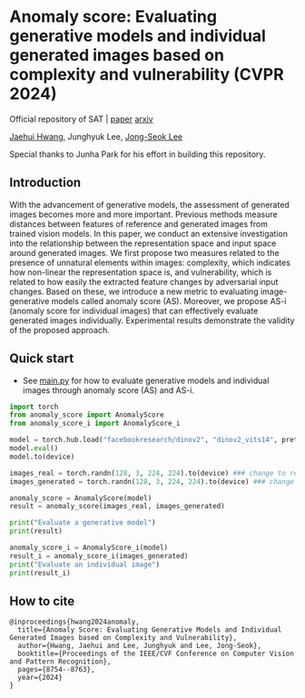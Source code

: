 # Anomaly score: Evaluating generative models and individual generated images based on complexity and vulnerability (CVPR 2024)

Official repository of SAT | [paper](https://openaccess.thecvf.com/content/CVPR2024/papers/Hwang_Anomaly_Score_Evaluating_Generative_Models_and_Individual_Generated_Images_based_CVPR_2024_paper.pdf) [arxiv](https://arxiv.org/abs/2312.10634)

[Jaehui Hwang](https://j-h-hwang.github.io/), Junghyuk Lee, [Jong-Seok Lee](https://mcml.yonsei.ac.kr/)

Special thanks to Junha Park for his effort in building this repository.

## Introduction

With the advancement of generative models, the assessment of generated images becomes more and more important. Previous methods measure distances between features of reference and generated images from trained vision models. In this paper, we conduct an extensive investigation into the relationship between the representation space and input space around generated images. We first propose two measures related to the presence of unnatural elements within images: complexity, which indicates how non-linear the representation space is, and vulnerability, which is related to how easily the extracted feature changes by adversarial input changes. Based on these, we introduce a new metric to evaluating image-generative models called anomaly score (AS). Moreover, we propose AS-i (anomaly score for individual images) that can effectively evaluate generated images individually. Experimental results demonstrate the validity of the proposed approach.

## Quick start
- See [main.py](./main.py) for how to evaluate generative models and individual images through anomaly score (AS) and AS-i.
```python
import torch
from anomaly_score import AnomalyScore
from anomaly_score_i import AnomalyScore_i

model = torch.hub.load("facebookresearch/dinov2", "dinov2_vits14", pretrained=True)
model.eval()
model.to(device)

images_real = torch.randn(128, 3, 224, 224).to(device) ### change to reference images (ImageNet, Cifar-10, FFHQ)
images_generated = torch.randn(128, 3, 224, 224).to(device) ### change to generate images by generative models

anomaly_score = AnomalyScore(model)
result = anomaly_score(images_real, images_generated)

print("Evaluate a generative model")
print(result)

anomaly_score_i = AnomalyScore_i(model)
result_i = anomaly_score_i(images_generated)
print("Evaluate an individual image")
print(result_i)
```

## How to cite
```
@inproceedings{hwang2024anomaly,
  title={Anomaly Score: Evaluating Generative Models and Individual Generated Images based on Complexity and Vulnerability},
  author={Hwang, Jaehui and Lee, Junghyuk and Lee, Jong-Seok},
  booktitle={Proceedings of the IEEE/CVF Conference on Computer Vision and Pattern Recognition},
  pages={8754--8763},
  year={2024}
}
```
